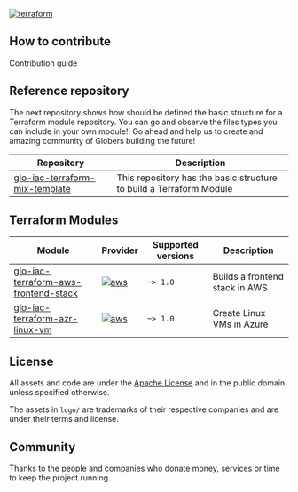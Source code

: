 [![terraform](https://img.shields.io/badge/terraform-~>1.0-5C4EE5?logo=Terraform)](https://www.terraform.io)

## How to contribute

Contribution guide

## Reference repository

The next repository shows how should be defined the basic structure for a Terraform module repository. You can go and observe the files types you can include in your own module!! Go ahead and help us to create and amazing community of Globers building the future!

| Repository                              | Description                                                         |
| --------------------------------------- | ------------------------------------------------------------------- |
| [glo-iac-terraform-mix-template][link1] | This repository has the basic structure to build a Terraform Module |

## Terraform Modules

| Module                                        | Provider                           | Supported versions | Description                    |
| --------------------------------------------- | ---------------------------------- | ------------------ | ------------------------------ |
| [glo-iac-terraform-aws-frontend-stack][link2] | [![aws][logoaws]][awsregistry]     | `~> 1.0`           | Builds a frontend stack in AWS |
| [glo-iac-terraform-azr-linux-vm][link3]       | [![aws][logoazure]][azureregistry] | `~> 1.0`           | Create Linux VMs in Azure      |

## License

All assets and code are under the [Apache License](LICENSE) and in the public
domain unless specified otherwise.

The assets in `logo/` are trademarks of their respective companies and are
under their terms and license.

## Community

Thanks to the people and companies who donate money, services or time to keep the project running.

  [link1]: <https://github.globant.com/CloudNativePatrol/glo-iac-terraform-mix-template>
  [link2]: <https://github.globant.com/CloudNativePatrol/glo-iac-terraform-aws-frontend-stack>
  [link3]: <https://github.globant.com/CloudNativePatrol/glo-iac-terraform-azr-linux-vm>
  [awsregistry]: <https://registry.terraform.io/providers/hashicorp/aws/latest>
  [azureregistry]: <https://registry.terraform.io/providers/hashicorp/azurerm/latest>
  [logoaws]: <https://img.shields.io/badge/aws-FF9900?logo=amazonaws>
  [logoazure]: <https://img.shields.io/badge/azure-0078D4?logo=microsoftazure>